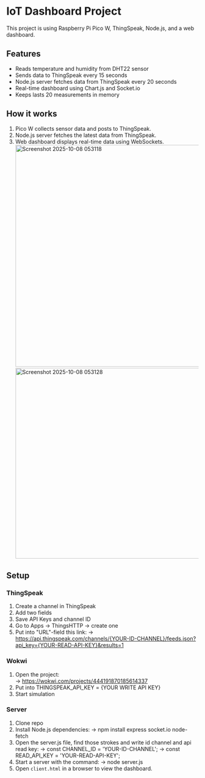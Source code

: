 # IoT Dashboard Project

This project is using Raspberry Pi Pico W, ThingSpeak, Node.js, and a web dashboard.
## Features

- Reads temperature and humidity from DHT22 sensor
- Sends data to ThingSpeak every 15 seconds
- Node.js server fetches data from ThingSpeak every 20 seconds
- Real-time dashboard using Chart.js and Socket.io
- Keeps lasts 20 measurements in memory
  
## How it works

1. Pico W collects sensor data and posts to ThingSpeak.
2. Node.js server fetches the latest data from ThingSpeak.
3. Web dashboard displays real-time data using WebSockets.
   <img width="675" height="581" alt="Screenshot 2025-10-08 053118" src="https://github.com/user-attachments/assets/49e9e424-442d-42a8-ba49-c747391f2554" />
   <img width="648" height="499" alt="Screenshot 2025-10-08 053128" src="https://github.com/user-attachments/assets/29964f73-a86d-4702-8455-860b329ce4c1" />

## Setup
### ThingSpeak
1. Create a channel in ThingSpeak
2. Add two fields
3. Save API Keys and channel ID
4. Go to Apps -> ThingsHTTP -> create one
5. Put into "URL"-field this link:
    -> https://api.thingspeak.com/channels/{YOUR-ID-CHANNEL}/feeds.json?api_key={YOUR-READ-API-KEY}&results=1

### Wokwi
1. Open the project:    
    -> https://wokwi.com/projects/444191870185614337
2. Put into THINGSPEAK_API_KEY = {YOUR WRITE API KEY}
3. Start simulation
   
### Server
1. Clone repo
2. Install Node.js dependencies: 
    -> npm install express socket.io node-fetch
3. Open the server.js file, find those strokes and write id channel and api read key:
    -> const CHANNEL_ID = 'YOUR-ID-CHANNEL';
    -> const READ_API_KEY = 'YOUR-READ-API-KEY';
4. Start a server with the command:
    -> node server.js
5. Open `client.html` in a browser to view the dashboard.
